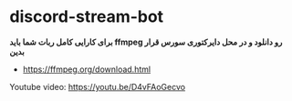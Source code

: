# discord-stream-bot

**برای کارایی کامل ربات شما باید ffmpeg رو دانلود و در محل دایرکتوری سورس قرار بدین**
- https://ffmpeg.org/download.html

Youtube video: https://youtu.be/D4vFAoGecvo

  
